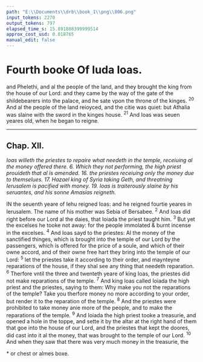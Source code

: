 ```yaml
---
path: "E:\\Documents\\drb\\book_1\\png\\806.png"
input_tokens: 2270
output_tokens: 797
elapsed_time_s: 15.891808399999514
approx_cost_usd: 0.018765
manual_edit: false
---
```

# Fourth booke Of Iuda Ioas.

and Phelethi, and al the people of the land, and they brought the king from the house of our Lord: and they came by the way of the gate of the shildebearers into the palace, and he sate vpon the throne of the kinges. <sup>20</sup> And al the people of the land reioyced, and the citie was quiet: but Athalia was slaine with the sword in the kinges house. <sup>21</sup> And Ioas was seuen yeares old, when he began to reigne.

<hr>

## Chap. XII.

*Ioas willeth the priestes to repaire what needeth in the temple, receiuing al the money offered there. 6. Which they not performing, the high priest prouideth that al is amended. 16. the priestes receiuing only the money due to themselues. 17. Hazael king of Syria taking Geth, and threatning Ierusalem is pacified with money. 19. Ioas is traiterously slaine by his seruantes, and his sonne Amasias reigneth.*

IN the seuenth yeare of Iehu reigned Ioas: and he reigned fourtie yeares in Ierusalem. The name of his mother was Sebia of Bersabee. <sup>2</sup> And Ioas did right before our Lord al the daies, that Ioiada the priest taught him. <sup>3</sup> But yet the excelses he tooke not away: for the people immolated & burnt incense in the excelses. <sup>4</sup> And Ioas sayd to the priestes: Al the money of the sanctified thinges, which is brought into the temple of our Lord by the passengers, which is offered for the price of a soule, and which of their owne accord, and of their owne free hart they bring into the temple of our Lord: <sup>5</sup> let the priestes take it according to their order, and maynteyne reparations of the house, if they shal see any thing that needeth reparation. <sup>6</sup> Therfore vntil the three and twenteth yeare of king Ioas, the priestes did not make reparations of the temple. <sup>7</sup> And king Ioas called Ioiada the high priest and the priestes, saying to them: Why make you not the reparations of the temple? Take you therfore money no more according to your order, but render it to the reparation of the temple. <sup>8</sup> And the priestes were prohibited to take money anie more of the people, and to make the reparations of the temple. <sup>9</sup> And Ioiada the high priest tooke a treasurie, and opened a hole in the toppe, and sette it by the altar at the right hand of them that goe into the house of our Lord, and the priestes that kept the doores, did cast into it al the money, that was brought to the temple of our Lord. <sup>10</sup> And when they saw that there was very much money in the treasurie, the

[^1]: That is, the ordinarie oblation for ech particular person. *Exod. 30.*

<aside>* or chest or almes boxe.</aside>